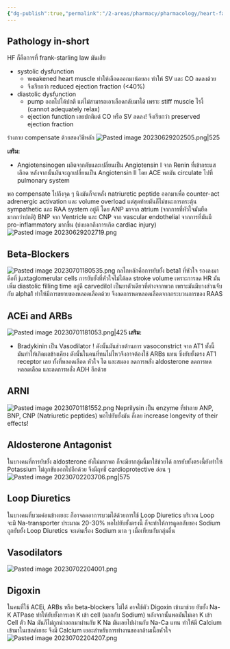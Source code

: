 ```yaml
---
{"dg-publish":true,"permalink":"/2-areas/pharmacy/pharmacology/heart-failure-pharmacology-made-easy/","created":"2023-06-29T20:16:39.710+07:00","updated":"2025-10-06T19:46:29.593+07:00"}
---
```



## Pathology in-short
HF ก็คือการที่ frank-starling law มันเสีย
- systolic dysfunction
	- weakened heart muscle ทำให้เลือดออกมาน้อยลง ทำให้ SV และ CO ลดลงด้วย
	- จึงเรียกว่า reduced ejection fraction (<40%)
- diastolic dysfunction
	- pump ออกไปได้ปกติ แต่ไม่สามารถเอาเลือดกลับมาได้ เพราะ stiff muscle ไรงี้ (cannot adequately relax)
	- ejection function เลยปกติแต่ CO หรือ SV ลดลง! จึงเรียกว่า preserved ejection fraction

ร่างกาย compensate ด้วยสองวิธีหลัก
![Pasted image 20230629202505.png|525](/img/user/3%20Resources/Attachment/Pasted%20image%2020230629202505.png)

**เสริม:**
- Angiotensinogen ผลิตจากตับและเปลี่ยนเป็น Angiotensin I จาก Renin ที่เข้ากระแสเลือด หลังจากนั้นมันจะถูกเปลี่ยนเป็น Angiotensin II โดย ACE พอมัน circulate ไปที่ pulmonary system

พอ compensate ไปถึงจุด ๆ นึงมันก็จะหลั่ง natriuretic peptide ออกมาเพื่อ counter-act adrenergic activation และ volume overload แต่สุดท้ายมันก็ไม่ชนะการกระตุ้น sympathetic และ RAA system อยู่ดี
โดย ANP มาจาก atrium (จากการที่หัวใจมันยืดมากกว่าปกติ)
BNP จาก Ventricle
และ CNP จาก vascular endothelial จากการที่มันมี pro-inflammatory มากขึ้น (บ่งบอกถึงการเกิด cardiac injury)
![Pasted image 20230629202719.png](/img/user/3%20Resources/Attachment/Pasted%20image%2020230629202719.png)

## Beta-Blockers
![Pasted image 20230701180535.png](/img/user/3%20Resources/Attachment/Pasted%20image%2020230701180535.png)
กลไกหลักคือการยับยั้ง beta1 ที่หัวใจ รองลงมาคือที่ juxtaglomerular cells
การยับยั้งที่หัวใจไม่ได้ลด stroke volume เพราะการลด HR มันเพิ่ม diastolic filling time อยู่ดี
carvedilol เป็นยาตัวเดียวที่ต่างจากพวก เพราะมันมีบางส่วนจับกับ alpha1 ทำให้มีการขยายของหลอดเลือดด้วย จึงลดการหดหลอดเลือดจากกระบวนการของ RAAS


## ACEi and ARBs
![Pasted image 20230701181053.png|425](/img/user/3%20Resources/Attachment/Pasted%20image%2020230701181053.png)
**เสริม:**
- Bradykinin เป็น Vasodilator ! ดังนั้นมันช่วยต้านการ vasoconstrict จาก AT1 ทั้งนี้ มันทำให้เกิดผลข้างเคียง ดังนั้นในคนที่ทนไม่ไหวจึงอาจต้องใช้ ARBs แทน ซึ่งยับยั้งตรง AT1 receptor เลย ทั้งที่หลอดเลือด หัวใจ ไต และสมอง ลดการหลั่ง aldosterone ลดการหดหลอดเลือด และลดการหลั่ง ADH อีกด้วย

## ARNI
![Pasted image 20230701181552.png](/img/user/3%20Resources/Attachment/Pasted%20image%2020230701181552.png)
Neprilysin เป็น enzyme ที่ทำลาย ANP, BNP, CNP (Natriuretic peptides) พอไปยับยั้งมัน ก็เลย increase longevity of their effects!

## Aldosterone Antagonist
ในบางคนที่การยับยั้ง aldosterone ยังไม่มากพอ ก็จะมียากลุ่มนี้มาใช้ช่วยได้
การยับยั้งตรงนี้ยังทำให้ Potassium ไม่ถูกขับออกไปอีกด้วย จึงมีฤทธิ์ cardioprotective อ่อน ๆ
![Pasted image 20230702203706.png|575](/img/user/3%20Resources/Attachment/Pasted%20image%2020230702203706.png)

## Loop Diuretics
ในบางคนที่บวมค่อนข้างเยอะ ก็อาจลดอาการบวมได้ด้วยการใช้ Loop Diuretics
บริเวณ Loop จะมี Na-transporter ประมาณ 20-30% พอไปยับยั้งตรงนี้ ก็จะทำให้การดูดกลับของ Sodium ถูกยับยั้ง
Loop Diuretics จะเด่นเรื่อง Sodium มาก ๆ เมื่อเทียบกับกลุ่มอื่น

## Vasodilators
![Pasted image 20230702204001.png](/img/user/3%20Resources/Attachment/Pasted%20image%2020230702204001.png)

## Digoxin
ในคนที่ใช้ ACEi, ARBs หรือ beta-blockers ไม่ได้ อาจใช้ตัว Digoxin เข้ามาช่วย
ยับยั้ง Na-K ATPase ทำให้ยับยั้งการเอา K เข้า cell (แลกกับ Sodium) หลังจากนั้นพอมันไม่เอา K เข้า Cell ตัว Na มันก็ไม่ถูกนำออกมาผ่านกับ K
Na มันเลยไปผ่านกับ Na-Ca แทน ทำให้มี Calcium เข้ามาในเซลล์เยอะ จึงมี Calcium เยอะสำหรับการทำงานของกล้ามเนื้อหัวใจ
![Pasted image 20230702204207.png](/img/user/3%20Resources/Attachment/Pasted%20image%2020230702204207.png)